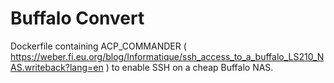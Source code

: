 # Buffalo Convert
Dockerfile containing ACP_COMMANDER ( https://weber.fi.eu.org/blog/Informatique/ssh_access_to_a_buffalo_LS210_NAS.writeback?lang=en ) to enable SSH on a cheap Buffalo NAS.

